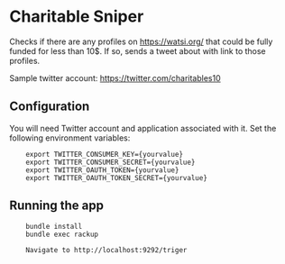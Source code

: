 # Charitable Sniper

Checks if there are any profiles on https://watsi.org/ that could be fully funded for less than 10$.
If so, sends a tweet about with link to those profiles.

Sample twitter account: https://twitter.com/charitables10

## Configuration

You will need Twitter account and application associated with it. Set the following environment variables:

        export TWITTER_CONSUMER_KEY={yourvalue}
        export TWITTER_CONSUMER_SECRET={yourvalue}
        export TWITTER_OAUTH_TOKEN={yourvalue}
        export TWITTER_OAUTH_TOKEN_SECRET={yourvalue}

## Running the app

        bundle install
        bundle exec rackup

        Navigate to http://localhost:9292/triger
